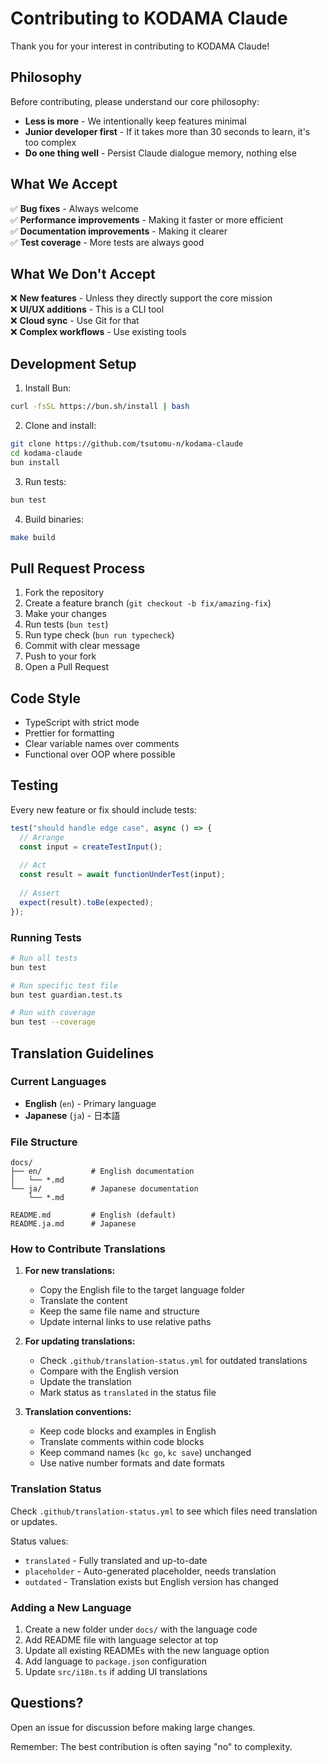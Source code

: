 # Contributing to KODAMA Claude

Thank you for your interest in contributing to KODAMA Claude! 

## Philosophy

Before contributing, please understand our core philosophy:
- **Less is more** - We intentionally keep features minimal
- **Junior developer first** - If it takes more than 30 seconds to learn, it's too complex
- **Do one thing well** - Persist Claude dialogue memory, nothing else

## What We Accept

✅ **Bug fixes** - Always welcome  
✅ **Performance improvements** - Making it faster or more efficient  
✅ **Documentation improvements** - Making it clearer  
✅ **Test coverage** - More tests are always good  

## What We Don't Accept

❌ **New features** - Unless they directly support the core mission  
❌ **UI/UX additions** - This is a CLI tool  
❌ **Cloud sync** - Use Git for that  
❌ **Complex workflows** - Use existing tools  

## Development Setup

1. Install Bun:
```bash
curl -fsSL https://bun.sh/install | bash
```

2. Clone and install:
```bash
git clone https://github.com/tsutomu-n/kodama-claude
cd kodama-claude
bun install
```

3. Run tests:
```bash
bun test
```

4. Build binaries:
```bash
make build
```

## Pull Request Process

1. Fork the repository
2. Create a feature branch (`git checkout -b fix/amazing-fix`)
3. Make your changes
4. Run tests (`bun test`)
5. Run type check (`bun run typecheck`)
6. Commit with clear message
7. Push to your fork
8. Open a Pull Request

## Code Style

- TypeScript with strict mode
- Prettier for formatting
- Clear variable names over comments
- Functional over OOP where possible

## Testing

Every new feature or fix should include tests:

```typescript
test("should handle edge case", async () => {
  // Arrange
  const input = createTestInput();
  
  // Act
  const result = await functionUnderTest(input);
  
  // Assert
  expect(result).toBe(expected);
});
```

### Running Tests

```bash
# Run all tests
bun test

# Run specific test file
bun test guardian.test.ts

# Run with coverage
bun test --coverage
```

## Translation Guidelines

### Current Languages
- **English** (`en`) - Primary language
- **Japanese** (`ja`) - 日本語

### File Structure
```
docs/
├── en/           # English documentation
│   └── *.md
└── ja/           # Japanese documentation
    └── *.md

README.md         # English (default)
README.ja.md      # Japanese
```

### How to Contribute Translations

1. **For new translations:**
   - Copy the English file to the target language folder
   - Translate the content
   - Keep the same file name and structure
   - Update internal links to use relative paths

2. **For updating translations:**
   - Check `.github/translation-status.yml` for outdated translations
   - Compare with the English version
   - Update the translation
   - Mark status as `translated` in the status file

3. **Translation conventions:**
   - Keep code blocks and examples in English
   - Translate comments within code blocks
   - Keep command names (`kc go`, `kc save`) unchanged
   - Use native number formats and date formats

### Translation Status

Check `.github/translation-status.yml` to see which files need translation or updates.

Status values:
- `translated` - Fully translated and up-to-date
- `placeholder` - Auto-generated placeholder, needs translation
- `outdated` - Translation exists but English version has changed

### Adding a New Language

1. Create a new folder under `docs/` with the language code
2. Add README file with language selector at top
3. Update all existing READMEs with the new language option
4. Add language to `package.json` configuration
5. Update `src/i18n.ts` if adding UI translations

## Questions?

Open an issue for discussion before making large changes.

Remember: The best contribution is often saying "no" to complexity.